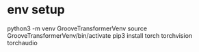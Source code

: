 # env setup
python3 -m venv GrooveTransformerVenv
source GrooveTransformerVenv/bin/activate
pip3 install torch torchvision torchaudio
